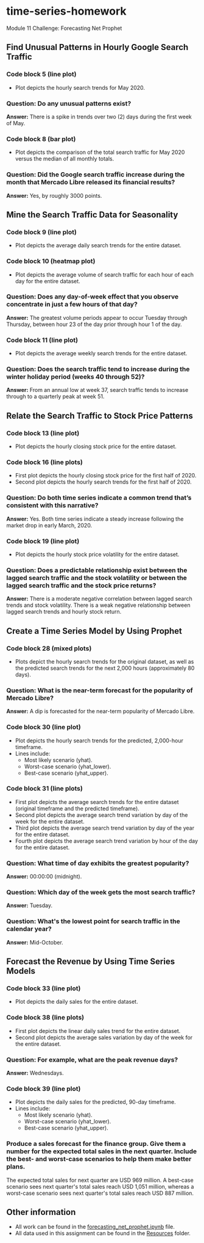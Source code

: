 # time-series-homework
Module 11 Challenge: Forecasting Net Prophet

## Find Unusual Patterns in Hourly Google Search Traffic
### Code block 5 (line plot)
- Plot depicts the hourly search trends for May 2020.

### Question: Do any unusual patterns exist?
**Answer:** There is a spike in trends over two (2) days during the first week of May.

### Code block 8 (bar plot)
- Plot depicts the comparison of the total search traffic for May 2020 versus the median of all monthly totals.

### Question: Did the Google search traffic increase during the month that Mercado Libre released its financial results?
**Answer:** Yes, by roughly 3000 points.

## Mine the Search Traffic Data for Seasonality

### Code block 9 (line plot)
- Plot depicts the average daily search trends for the entire dataset.

### Code block 10 (heatmap plot)
- Plot depicts the average volume of search traffic for each hour of each day for the entire dataset.

### Question: Does any day-of-week effect that you observe concentrate in just a few hours of that day?
**Answer:** The greatest volume periods appear to occur Tuesday through Thursday, between hour 23 of the day prior through hour 1 of the day.

### Code block 11 (line plot)
- Plot depicts the average weekly search trends for the entire dataset.

### Question: Does the search traffic tend to increase during the winter holiday period (weeks 40 through 52)?
**Answer:** From an annual low at week 37, search traffic tends to increase through to a quarterly peak at week 51.

## Relate the Search Traffic to Stock Price Patterns

### Code block 13 (line plot)
- Plot depicts the hourly closing stock price for the entire dataset.

### Code block 16 (line plots)
- First plot depicts the hourly closing stock price for the first half of 2020.
- Second plot depicts the hourly search trends for the first half of 2020.

### Question: Do both time series indicate a common trend that’s consistent with this narrative?
**Answer:** Yes. Both time series indicate a steady increase following the market drop in early March, 2020.

### Code block 19 (line plot)
- Plot depicts the hourly stock price volatility for the entire dataset.

### Question: Does a predictable relationship exist between the lagged search traffic and the stock volatility or between the lagged search traffic and the stock price returns?
**Answer:** There is a moderate negative correlation between lagged search trends and stock volatility. There is a weak negative relationship between lagged search trends and hourly stock return.

## Create a Time Series Model by Using Prophet

### Code block 28 (mixed plots)
- Plots depict the hourly search trends for the original dataset, as well as the predicted search trends for the next 2,000 hours (approximately 80 days).

### Question: What is the near-term forecast for the popularity of Mercado Libre?
**Answer:** A dip is forecasted for the near-term popularity of Mercado Libre.

### Code block 30 (line plot)
- Plot depicts the hourly search trends for the predicted, 2,000-hour timeframe.
- Lines include:
  - Most likely scenario (yhat).
  - Worst-case scenario (yhat_lower).
  - Best-case scenario (yhat_upper).

### Code block 31 (line plots)
- First plot depicts the average search trends for the entire dataset (original timeframe and the predicted timeframe).
- Second plot depicts the average search trend variation by day of the week for the entire dataset.
- Third plot depicts the average search trend variation by day of the year for the entire dataset.
- Fourth plot depicts the average search trend variation by hour of the day for the entire dataset.

### Question: What time of day exhibits the greatest popularity?
**Answer:** 00:00:00 (midnight).

### Question: Which day of the week gets the most search traffic?
**Answer:** Tuesday.

### Question: What's the lowest point for search traffic in the calendar year?
**Answer:** Mid-October.

## Forecast the Revenue by Using Time Series Models

### Code block 33 (line plot)
- Plot depicts the daily sales for the entire dataset.

### Code block 38 (line plots)
- First plot depicts the linear daily sales trend for the entire dataset.
- Second plot depicts the average sales variation by day of the week for the entire dataset.

### Question: For example, what are the peak revenue days?
**Answer:** Wednesdays.

### Code block 39 (line plot)
- Plot depicts the daily sales for the predicted, 90-day timeframe.
- Lines include:
  - Most likely scenario (yhat).
  - Worst-case scenario (yhat_lower).
  - Best-case scenario (yhat_upper).

### Produce a sales forecast for the finance group. Give them a number for the expected total sales in the next quarter. Include the best- and worst-case scenarios to help them make better plans.
The expected total sales for next quarter are USD 969 million. A best-case scenario sees next quarter's total sales reach USD 1,051 million, whereas a worst-case scenario sees next quarter's total sales reach USD 887 million.

## Other information
- All work can be found in the [forecasting_net_prophet.ipynb](https://github.com/julianritchey/time-series-homework/blob/main/forecasting_net_prophet.ipynb) file.
- All data used in this assignment can be found in the [Resources](https://github.com/julianritchey/time-series-homework/tree/main/Resources) folder.